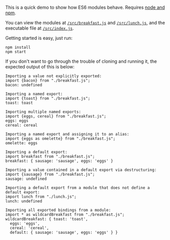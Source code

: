 This is a quick demo to show how ES6 modules behave. Requires [node and npm](https://docs.npmjs.com/getting-started/installing-node).

You can view the modules at [`/src/breakfast.js`](src/breakfast.js) and [`/src/lunch.js`](src/lunch.js), and the executable file at [`/src/index.js`](src/index.js).

Getting started is easy, just run:

```
npm install
npm start
```

If you don't want to go through the trouble of cloning and running it, the expected output of this is below:

```
Importing a value not explicitly exported:
import {bacon} from "./breakfast.js";
bacon: undefined

Importing a named export:
import {toast} from "./breakfast.js";
toast: toast

Importing multiple named exports:
import {eggs, cereal} from "./breakfast.js";
eggs: eggs
cereal: cereal

Importing a named export and assigning it to an alias:
import {eggs as omelette} from "./breakfast.js";
omelette: eggs

Importing a default export:
import breakfast from "./breakfast.js";
breakfast: { sausage: 'sausage', eggs: 'eggs' }

Importing a value contained in a default export via destructuring:
import {sausage} from "./breakfast.js";
sausage: undefined

Importing a default export from a module that does not define a default export:
import lunch from "./lunch.js";
lunch: undefined

Importing all exported bindings from a module:
import * as wildcardBreakfast from "./breakfast.js";
wildcardBreakfast: { toast: 'toast',
  eggs: 'eggs',
  cereal: 'cereal',
  default: { sausage: 'sausage', eggs: 'eggs' } }
```
